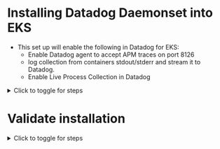 # Installing Datadog Daemonset into EKS
- This set up will enable the following in Datadog for EKS:
    - Enable Datadog agent to accept APM traces on port 8126
    - log collection from containers stdout/stderr and stream it to Datadog.
    - Enable Live Process Collection in Datadog

<details>
<summary>Click to toggle for steps</summary>

- **Obtain API Key and APP Key from Datadog Platform**
    - [API Key](https://docs.datadoghq.com/account_management/api-app-keys/#add-an-api-key-or-client-token)
    - [APP Key](https://docs.datadoghq.com/account_management/api-app-keys/#add-application-keys)

- **Replace it in [values-eks.yaml](https://github.com/jon94/eval-dd-poc/blob/main/Agent%20Installation/EKS/values-eks.yaml)**

- **Create Namespace** 
```
kubectl create ns datadog
```

- **Create Daemonset and necessary resources using helm**
```
helm repo add datadog https://helm.datadoghq.com
helm repo update
helm install datadog datadog/datadog -n datadog -f values-eks.yaml
```

</details>

# Validate installation
<details>
<summary>Click to toggle for steps</summary>

- **Check Daemonset** 
    - Should see daemonsets count match your node counts.   
    - If it does not match, then you might have taints set on your nodes. We will then need to add tolerations in the helm values file. Refer to [values-eks.yaml](https://github.com/jon94/eval-dd-poc/blob/main/Agent%20Installation/EKS/values-eks.yaml) for more information.
```
kubectl get ds -n datadog
```
- **Check mutatingwebhookconfiguration**
    - This is required for admisson controller capability. 
    - Refer to this [document](https://docs.datadoghq.com/containers/troubleshooting/admission-controller/?tab=helm#overview) for troubleshooting if required.
```
kubectl get mutatingwebhookconfiguration -n datadog
```
</details>